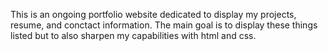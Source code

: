 This is an ongoing portfolio website dedicated to display my projects, resume, and conctact information. The main goal is to display these things listed but to also sharpen my capabilities with html and css.
